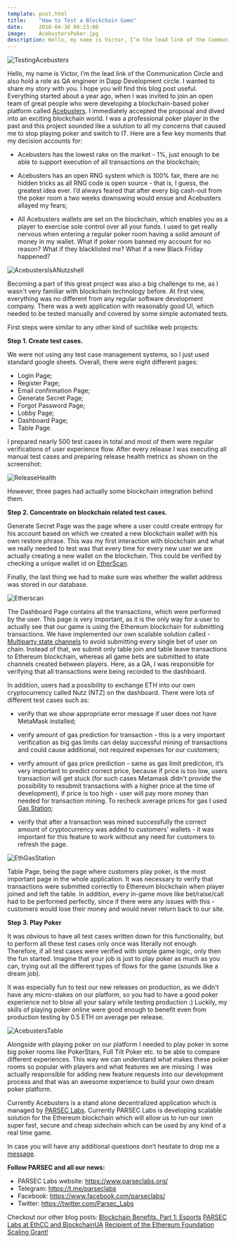 ```yaml
---
template: post.html
title:    "How to Test a Blockchain Game"
date:     2018-04-30 00:23:00
image:    AcebustersPoker.jpg
description: Hello, my name is Victor, I’m the lead link of the Communication Circle and also hold a role as QA engineer in Dapp Development circle. I wanted to share my story with you.
---
```


<img src="/img/blog/TestingAcebusters.jpg" alt="TestingAcebusters">

Hello, my name is Victor, I’m the lead link of the Communication Circle and also hold a role as QA engineer in Dapp Development circle. I wanted to share my story with you. I hope you will find this blog post useful. Everything started about a year ago, when I was invited to join an open team of great people who were developing a blockchain-based poker platform called <a href="https://dapp.acebusters.com/lobby">Acebusters</a>. I immediately accepted the proposal and dived into an exciting blockchain world. I was a professional poker player in the past and this project sounded like a solution to all my concerns that caused me to stop playing poker and switch to IT. Here are a few key moments that my decision accounts for:

- Acebusters has the lowest rake on the market - 1%, just enough to be able to support execution of all transactions on the blockchain;

- Acebusters has an open RNG system which is 100% fair, there are no hidden tricks as all RNG code is open source - that is, I guess, the greatest idea ever. I’d always feared that after every big cash-out from the poker room a two weeks downswing would ensue and Acebusters allayed my fears;

- All Acebusters wallets are set on the blockchain, which enables you as a player to exercise sole control over all your funds. I used to get really nervous when entering a regular poker room having a solid amount of money in my wallet. What if poker room banned my account for no reason? What if they blacklisted me? What if a new Black Friday happened?

<img src="/img/blog/AcebustersNutzshell.jpg" alt="AcebustersIsANutzshell">

Becoming a part of this great project was also a big challenge to me, as I wasn't very familiar with blockchain technology before. At first view, everything was no different from any regular software development company. There was a web application with reasonably good UI, which needed to be tested manually and covered by some simple automated tests.

First steps were similar to any other kind of suchlike web projects:

<b>Step 1. Create test cases.</b>

We were not using any test case management systems, so I just used standard google sheets. Overall, there were eight different pages:

- Login Page;
- Register Page;
- Email confirmation Page;
- Generate Secret Page;
- Forgot Password Page;
- Lobby Page;
- Dashboard Page;
- Table Page.

I prepared nearly 500 test cases in total and most of them were regular verifications of user experience flow. After every release I was executing all manual test cases and preparing release health metrics as shown on the screenshot:

<img src="/img/blog/ReleaseHealth.png" alt="ReleaseHealth">

However, three pages had actually some blockchain integration behind them.

<b>Step 2. Concentrate on blockchain related test cases.</b>

Generate Secret Page was the page where a user could create entropy for his account based on which we created a new blockchain wallet with his own restore phrase. This was my first interaction with blockchain and what we really needed to test was that every time for every new user we are actually creating a new wallet on the blockchain. This could be verified by checking a unique wallet id on <a href="https://etherscan.io/">EtherScan</a>.

Finally, the last thing we had to make sure was whether the wallet address was stored in our database.

<img src="/img/blog/Etherscan.png" alt="Etherscan">

The Dashboard Page contains all the transactions, which were performed by the user. This page is very important, as it is the only way for a user to actually see that our game is using the Ethereum blockchain for submitting transactions. We have implemented our own scalable solution called - <a href="https://www.acebusters.com/files/acebusters_yellowpaper.pdf">Multiparty state channels</a> to avoid submitting every single bet of user on chain. Instead of that, we submit only table join and table leave transactions to Ethereum blockchain, whereas all game bets are submitted to state channels created between players. Here, as a QA, I was responsible for verifying that all transactions were being recorded to the dashboard.

In addition, users had a possibility to exchange ETH into our own cryptocurrency called Nutz (NTZ) on the dashboard. There were lots of different test cases such as:

- verify that we show appropriate error message if user does not have MetaMask installed;

- verify amount of gas prediction for transaction - this is a very important verification as big gas limits can delay successful mining of transactions and could cause additional, not required expenses for our customers;

- verify amount of gas price prediction - same as gas limit prediction, it’s very important to predict correct price, because if price is too low, users transaction will get stuck (for such cases Metamask didn't provide the possibility to resubmit transactions with a higher price at the time of development), if price is too high - user will pay more money than needed for transaction mining. To recheck average prices for gas I used <a href="https://ethgasstation.info/">Gas Station</a>;

- verify that after a transaction was mined successfully the correct amount of cryptocurrency was added to customers' wallets - it was important for this feature to work without any need for customers to refresh the page.

<img src="/img/blog/EthGasStation.png" alt="EthGasStation">

Table Page, being the page where customers play poker, is the most important page in the whole application. It was necessary to verify that transactions were submitted correctly to Ethereum blockchain when player joined and left the table. In addition, every in-game move like bet/raise/call had to be performed perfectly, since if there were any issues with this - customers would lose their money and would never return back to our site.

<b>Step 3. Play Poker</b>

It was obvious to have all test cases written down for this functionality, but to perform all these test cases only once was literally not enough. Therefore, if all test cases were verified with simple game logic, only then the fun started. Imagine that your job is just to play poker as much as you can, trying out all the different types of flows for the game (sounds like a dream job).

It was especially fun to test our new releases on production, as we didn't have any micro-stakes on our platform, so you had to have a good poker experience not to blow all your salary while testing production :) Luckily, my skills of playing poker online were good enough to benefit even from production testing by 0.5 ETH on average per release.

<img src="/img/blog/AcebustersTable.png" alt="AcebustersTable">

Alongside with playing poker on our platform I needed to play poker in some big poker rooms like PokerStars, Full Tilt Poker etc. to be able to compare different experiences. This way we can understand what makes these poker rooms so popular with players and what features we are missing. I was actually responsible for adding new feature requests into our development process and that was an awesome experience to build your own dream poker platform.

Currently Acebusters is a stand alone decentralized application which is managed by <a href="https://www.parseclabs.org/">PARSEC Labs</a>. Currently PARSEC Labs is developing scalable solution for the Ethereum blockchain which will allow us to run our own super fast, secure and cheap sidechain which can be used by any kind of a real time game.

In case you will have any additional questions don’t hesitate to drop me a <a href="mailto:victor@parseclabs.org">message</a>.

<b>Follow PARSEC and all our news:</b>

- PARSEC Labs website: https://www.parseclabs.org/
- Telegram: https://t.me/parseclabs
- Facebook: https://www.facebook.com/parsecIabs/
- Twitter: https://twitter.com/Parsec_Labs

Checkout our other blog posts:
<a href="https://parseclabs.org/blog/Blockchain-Benefits-Part-1-Esports/">Blockchain Benefits. Part 1: Esports</a>
<a href="https://parseclabs.org/blog/PARSEC-Labs-at-EthCC-and-BlockchainUA/">PARSEC Labs at EthCC and BlockchainUA</a>
<a href="https://parseclabs.org/blog/ethereum-foundation-scaling-grant/">Recipient of the Ethereum Foundation Scaling Grant!</a>